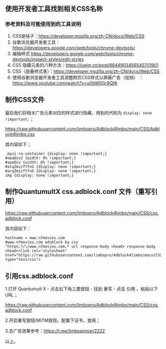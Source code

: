 

## 使用开发者工具找到相关CSS名称
### 参考资料及可能使用到的工具说明
1. CSS是啥子：https://developer.mozilla.org/zh-CN/docs/Web/CSS
2. 谷歌浏览器开发者工具：https://developers.google.com/web/tools/chrome-devtools/
3. 编辑样式 https://developers.google.com/web/tools/chrome-devtools/inspect-styles/edit-styles
4. CSS 隐藏元素的八种方法：https://juejin.cn/post/6844903456545701901
5. CSS（层叠样式表）：https://developer.mozilla.org/zh-CN/docs/Web/CSS
6. 使用谷歌浏览器开发者工具调整网页CSS样式以屏蔽广告（视频）
：https://www.youtube.com/watch?v=uObW0Gr9QfA

## 制作CSS文件

最后我们将相关广告元素对应的样式进行隐藏，用到的代码为 `display: none !important;`；

https://raw.githubusercontent.com/limbopro/Adblock4limbo/main/CSS/Adblock4limbo.css 

其内容如下；

```
.myui-ra-container {display: none !important;}
#aaaDiv2 {width: 0% !important;}
#aaaDiv {width: 0% !important;}
#alqZmizfYfnG {display: none !important;}
#arqZmizfYfnG {display: none !important;}
img {display: none !important;}
```

## 制作QuantumultX css.adblock.conf 文件（重写引用）

https://raw.githubusercontent.com/limbopro/Adblock4limbo/main/CSS/css.adblock.conf 

其内容如下：

```
hostname = www.nfmovies.com
#www.nfmovies.com adsblock by css
^https:?/\/www.nfmovies.com.* url response-body <head> response-body <head><link rel="stylesheet" href="https://raw.githubusercontent.com/limbopro/Adblock4limbo/main/CSS/Adblock4limbo.css" type="text/css">
```

## 引用css.adblock.conf
1.打开 Quantumult X - 点击右下角三菱按钮 - 找到 重写 - 点击 引用 ，粘贴以下 URL；

https://raw.githubusercontent.com/limbopro/Adblock4limbo/main/CSS/css.adblock.conf 

2.开启重写按钮/MITM按钮，配置下证书，食用；

3.去广告效果参考：https://t.me/limboprossr/2222

以上。
